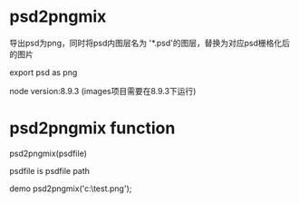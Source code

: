 # psd2pngmix

导出psd为png，同时将psd内图层名为 '*.psd'的图层，替换为对应psd栅格化后的图片

export psd as png

node version:8.9.3 (images项目需要在8.9.3下运行)

# psd2pngmix function

psd2pngmix(psdfile)

psdfile is psdfile path

demo psd2pngmix('c:\test.png');

